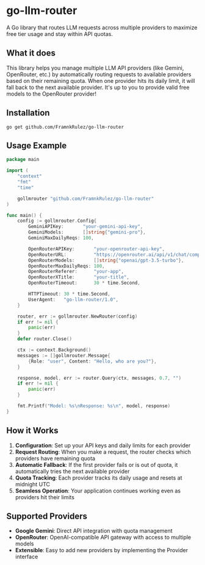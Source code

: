 # go-llm-router
A Go library that routes LLM requests across multiple providers to maximize free tier usage and stay within API quotas.

## What it does
This library helps you manage multiple LLM API providers (like Gemini, OpenRouter, etc.) by automatically routing requests to available providers based on their remaining quota. When one provider hits its daily limit, it will fall back to the next available provider.  It's up to you to provide valid free models to the OpenRouter provider!
## Installation

```
go get github.com/FramnkRulez/go-llm-router
```

## Usage Example

```go
package main

import (
	"context"
	"fmt"
	"time"

	gollmrouter "github.com/FramnkRulez/go-llm-router"
)

func main() {
	config := gollmrouter.Config{
		GeminiAPIKey:       "your-gemini-api-key",
		GeminiModels:       []string{"gemini-pro"},
		GeminiMaxDailyReqs: 100,

		OpenRouterAPIKey:       "your-openrouter-api-key",
		OpenRouterURL:          "https://openrouter.ai/api/v1/chat/completions",
		OpenRouterModels:       []string{"openai/gpt-3.5-turbo"},
		OpenRouterMaxDailyReqs: 100,
		OpenRouterReferer:      "your-app",
		OpenRouterXTitle:       "your-title",
		OpenRouterTimeout:      30 * time.Second,

		HTTPTimeout: 30 * time.Second,
		UserAgent:   "go-llm-router/1.0",
	}

	router, err := gollmrouter.NewRouter(config)
	if err != nil {
		panic(err)
	}
	defer router.Close()

	ctx := context.Background()
	messages := []gollmrouter.Message{
		{Role: "user", Content: "Hello, who are you?"},
	}

	response, model, err := router.Query(ctx, messages, 0.7, "")
	if err != nil {
		panic(err)
	}

	fmt.Printf("Model: %s\nResponse: %s\n", model, response)
}
```

## How it Works
1. **Configuration**: Set up your API keys and daily limits for each provider
2. **Request Routing**: When you make a request, the router checks which providers have remaining quota
3. **Automatic Fallback**: If the first provider fails or is out of quota, it automatically tries the next available provider
4. **Quota Tracking**: Each provider tracks its daily usage and resets at midnight UTC
5. **Seamless Operation**: Your application continues working even as providers hit their limits

## Supported Providers
- **Google Gemini**: Direct API integration with quota management
- **OpenRouter**: OpenAI-compatible API gateway with access to multiple models
- **Extensible**: Easy to add new providers by implementing the Provider interface
